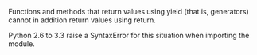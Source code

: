 Functions and methods that return values using yield (that is, generators) cannot in addition return values using return.

Python 2.6 to 3.3 raise a SyntaxError for this situation when importing the module.
      